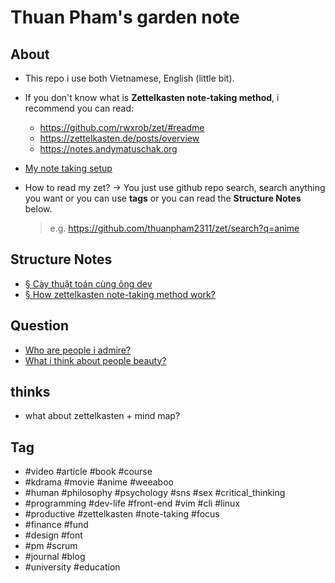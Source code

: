 # Thuan Pham's garden note

## About

- This repo i use both Vietnamese, English (little bit).
- If you don't know what is **Zettelkasten note-taking method**, i recommend you can read:
  - <https://github.com/rwxrob/zet/#readme>
  - <https://zettelkasten.de/posts/overview>
  - <https://notes.andymatuschak.org>
- [My note taking setup](publish/20211017203814.md)
- How to read my zet?
  → You just use github repo search, search anything you want or you can use **tags** or you can read the **Structure Notes** below.

  > e.g. <https://github.com/thuanpham2311/zet/search?q=anime>

## Structure Notes

- [§ Cày thuật toán cùng ông dev](publish/20211017204628.md)
- [§ How zettelkasten note-taking method work?](publish/20211017210001.md)

## Question

- [Who are people i admire?](publish/20211017185640.md)
- [What i think about people beauty?](publish/202109121101.md)

## thinks

- what about zettelkasten + mind map?

## Tag

- #video #article #book #course
- #kdrama #movie #anime #weeaboo
- #human #philosophy #psychology #sns #sex #critical_thinking
- #programming #dev-life #front-end #vim #cli #linux
- #productive #zettelkasten #note-taking #focus
- #finance #fund
- #design #font
- #pm #scrum
- #journal #blog
- #university #education
